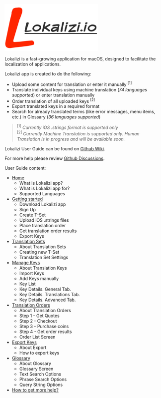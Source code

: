 ![Lokalizi Logo](https://github.com/viproject/lokalizi-help/blob/main/LokaliziLogo300.png)


Lokalizi is a fast-growing application for macOS, designed to facilitate the localization of applications.

Lokalizi app is created to do the following:
* Upload some content for translation or enter it manually <sup>[1]</sup>
* Translate individual keys using machine translation (*74 languages supported*) or enter translation manually
* Order translation of all uploaded keys <sup>[2]</sup>
* Export translated keys in a required format
* Search for already translated terms (like error messages, menu items, etc.) in Glossary (*36 languages supported*)


> <sup>[1]</sup> *Currently iOS .strings format is supported only*  
<sup>[2]</sup> *Currently Machine Translation is supported only. Human Translation is in progress and will be available soon.*  

Lokalizi User Guide can be found on [Github Wiki](https://github.com/viproject/lokalizi-help/wiki).

For more help please review [Github Discussions](https://github.com/viproject/lokalizi-help/discussions).

User Guide content:


* [Home][home]
  * What is Lokalizi app?
  * What is Lokalizi app for?
  * Supported Languages
* [Getting started][started]
  * Download Lokalizi app
  * Sign Up
  * Create T-Set
  * Upload iOS .strings files
  * Place translation order
  * Get translation order results
  * Export Keys
* [Translation Sets][tsets]
  * About Translation Sets
  * Creating new T-Set
  * Translation Set Settings
* [Manage Keys][manageKeys]
  * About Translation Keys
  * Import Keys
  * Add Keys manually
  * Key List
  * Key Details. General Tab.
  * Key Details. Translations Tab.
  * Key Details. Advanced Tab.
* [Translation Orders][orders]
  * About Translation Orders
  * Step 1 - Get Quotes
  * Step 2 - Checkout
  * Step 3 - Purchase coins
  * Step 4 - Get order results
  * Order List Screen
* [Export Keys][export]
  * About Export
  * How to export keys
* [Glossary][glossary]
  * About Glossary
  * Glossary Screen
  * Text Search Options
  * Phrase Search Options
  * Query String Options
* [How to get more help?][moreHelp]


[home]: https://github.com/viproject/lokalizi-help/wiki/
[started]: https://github.com/viproject/lokalizi-help/wiki/Getting-Started
[export]: https://github.com/viproject/lokalizi-help/wiki/Export-Keys
[glossary]: https://github.com/viproject/lokalizi-help/wiki/Glossary
[manageKeys]: https://github.com/viproject/lokalizi-help/wiki/Manage-Keys
[tsets]: https://github.com/viproject/lokalizi-help/wiki/Translation-Sets
[orders]: https://github.com/viproject/lokalizi-help/wiki/Translation-Orders
[moreHelp]: https://github.com/viproject/lokalizi-help/wiki/Help
